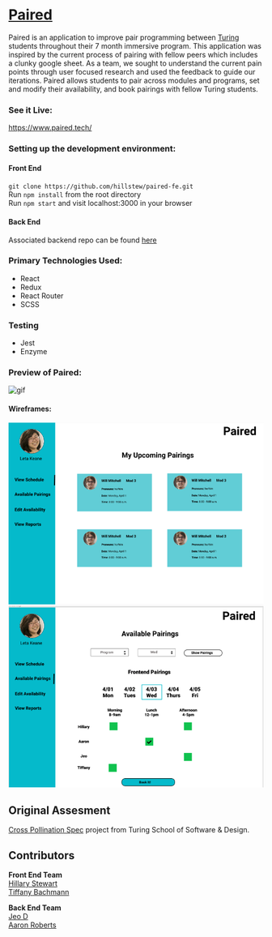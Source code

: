 # [Paired](https://www.paired.tech/)

Paired is an application to improve pair programming between [Turing](https://turing.io/) students throughout their 7 month immersive program. This application was inspired by the current process of pairing with fellow peers which includes a clunky google sheet. As a team, we sought to understand the current pain points through user focused research and used the feedback to guide our iterations. Paired allows students to pair across modules and programs, set and modify their availability, and book pairings with fellow Turing students.

### See it Live:

https://www.paired.tech/

### Setting up the development environment:

#### Front End

`git clone https://github.com/hillstew/paired-fe.git`  
Run `npm install` from the root directory  
Run `npm start` and visit localhost:3000 in your browser

#### Back End

Associated backend repo can be found [here](https://github.com/dForDeveloper/paired-api)

### Primary Technologies Used:

- React
- Redux
- React Router
- SCSS

### Testing

- Jest
- Enzyme

### Preview of Paired:

![gif](./public/paired-preview.gif)

#### Wireframes:

![made with figma](./public/schedule-view.png)
![made with figma](./public/available-pairings-view.png)

## Original Assesment

[Cross Pollination Spec](http://frontend.turing.io/projects/capstone.html) project from Turing School of Software & Design.

## Contributors

**Front End Team**  
[Hillary Stewart](https://github.com/hillstew)  
[Tiffany Bachmann](https://github.com/trbachmann)

**Back End Team**  
[Jeo D](https://github.com/dForDeveloper)  
[Aaron Roberts](https://github.com/jaaronbr)
